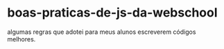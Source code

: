 # boas-praticas-de-js-da-webschool
algumas regras que adotei para meus alunos escreverem códigos melhores.
